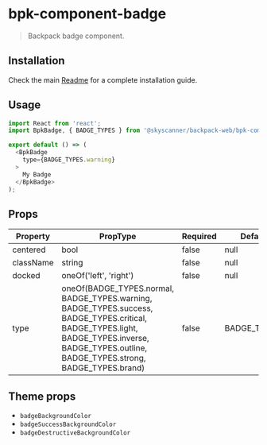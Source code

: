 # bpk-component-badge

> Backpack badge component.

## Installation

Check the main [Readme](https://github.com/skyscanner/backpack#usage) for a complete installation guide.

## Usage

```js
import React from 'react';
import BpkBadge, { BADGE_TYPES } from '@skyscanner/backpack-web/bpk-component-badge';

export default () => (
  <BpkBadge
    type={BADGE_TYPES.warning}
  >
    My Badge
  </BpkBadge>
);
```

## Props

| Property  | PropType                                                                                                                                                 | Required | Default Value       |
| --------- | ---------------------------------------------------------------------------------------------------------------------------------------------------------| -------- | ------------------- |
| centered  | bool                                                                                                                                                     | false    | null                |
| className | string                                                                                                                                                   | false    | null                |
| docked    | oneOf('left', 'right')                                                                                                                                   | false    | null                |
| type      | oneOf(BADGE_TYPES.normal, BADGE_TYPES.warning, BADGE_TYPES.success, BADGE_TYPES.critical, BADGE_TYPES.light, BADGE_TYPES.inverse, BADGE_TYPES.outline, BADGE_TYPES.strong, BADGE_TYPES.brand)| false    | BADGE_TYPES.normal |

## Theme props

* `badgeBackgroundColor`
* `badgeSuccessBackgroundColor`
* `badgeDestructiveBackgroundColor`
